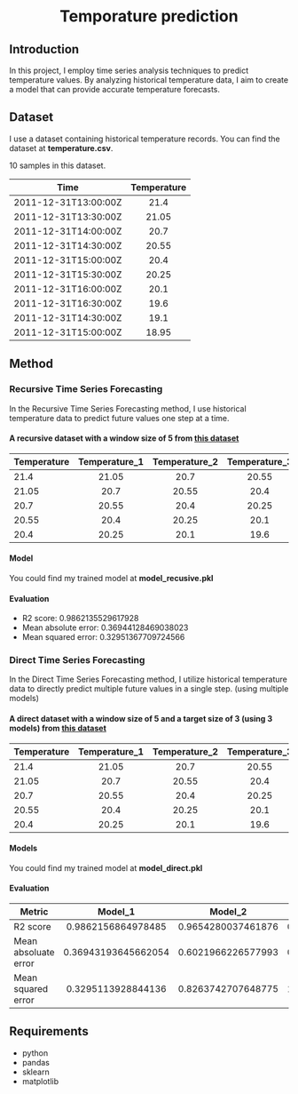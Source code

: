 <p align="center">
 <h1 align="center">Temporature prediction</h1>
</p>

## Introduction
In this project, I employ time series analysis techniques to predict temperature values. By analyzing historical temperature data, I aim to create a model that can provide accurate temperature forecasts.

## Dataset
I use a dataset containing historical temperature records. You can find the dataset at **temperature.csv**.

10 samples in this dataset.

<a name="sample"></a>

|Time|Temperature|   
|----|:---------:|
|2011-12-31T13:00:00Z|21.4|
|2011-12-31T13:30:00Z|21.05|
|2011-12-31T14:00:00Z|20.7|
|2011-12-31T14:30:00Z|20.55|
|2011-12-31T15:00:00Z|20.4|
|2011-12-31T15:30:00Z|20.25|
|2011-12-31T16:00:00Z|20.1|
|2011-12-31T16:30:00Z|19.6|
|2011-12-31T14:30:00Z|19.1|
|2011-12-31T15:00:00Z|18.95|

## Method

### Recursive Time Series Forecasting
In the Recursive Time Series Forecasting method, I use historical temperature data to predict future values one step at a time.

#### A recursive dataset with a window size of 5 from [this dataset](#sample)

|Temperature|Temperature_1|Temperature_2|Temperature_3|Temperature_4|target|  
|-----------|:-----------:|:-----------:|:-----------:|:-----------:|:----:|
|21.4|21.05|20.7|20.55|20.4|20.25|
|21.05|20.7|20.55|20.4|20.25|20.1|
|20.7|20.55|20.4|20.25|20.1|19.6|
|20.55|20.4|20.25|20.1|19.6|19.1|
|20.4|20.25|20.1|19.6|19.1|18.95|

#### Model
You could find my trained model at **model_recusive.pkl**

#### Evaluation
* R2 score: 0.9862135529617928
* Mean absolute error: 0.36944128469038023
* Mean squared error: 0.32951367709724566

#### 

### Direct Time Series Forecasting
In the Direct Time Series Forecasting method, I utilize historical temperature data to directly predict multiple future values in a single step. (using multiple models)

#### A direct dataset with a window size of 5 and a target size of 3 (using 3 models) from [this dataset](#sample)

|Temperature|Temperature_1|Temperature_2|Temperature_3|Temperature_4|target_0|target_1|target_2|
|-----------|:-----------:|:-----------:|:-----------:|:-----------:|:------:|:------:|:------:|
|21.4|21.05|20.7|20.55|20.4|20.25|20.1|19.6|
|21.05|20.7|20.55|20.4|20.25|20.1|19.6|19.1|
|20.7|20.55|20.4|20.25|20.1|19.6|19.1|18.95|
|20.55|20.4|20.25|20.1|19.6|19.1|18.95||
|20.4|20.25|20.1|19.6|19.1|18.95|||

#### Models
You could find my trained model at **model_direct.pkl**

#### Evaluation
|Metric|Model_1|Model_2|Model_3|
|-----------|:-----------:|:-----------:|:-----------:|
|R2 score|0.9862156864978485|0.9654280037461876|0.9373594245073072|
|Mean absoluate error|0.36943193645662054|0.6021966226577993|0.8319678639533676|
|Mean squared error|0.3295113928844136|0.8263742707648775|1.4971896899093258|

## Requirements
* python
* pandas
* sklearn
* matplotlib
